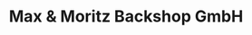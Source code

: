 ---
title: "Max & Moritz Backshop GmbH"
url: /doebern/max-und-moritz-backshop-gmbh/
shop: Bäckerei
---
